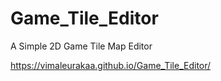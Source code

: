 # Game_Tile_Editor

A Simple 2D Game Tile Map Editor

https://vimaleurakaa.github.io/Game_Tile_Editor/
